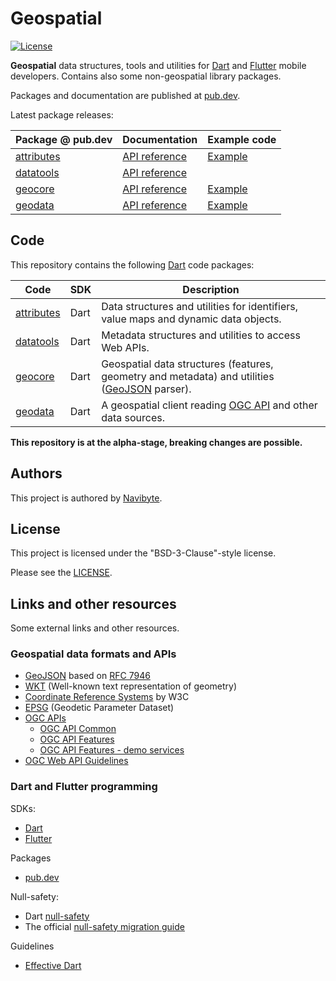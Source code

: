 # Geospatial 

[![License](https://img.shields.io/badge/License-BSD%203--Clause-blue.svg)](https://opensource.org/licenses/BSD-3-Clause)

**Geospatial** data structures, tools and utilities for 
[Dart](https://dart.dev/) and [Flutter](https://flutter.dev/) mobile developers.
Contains also some non-geospatial library packages.

Packages and documentation are published at [pub.dev](https://pub.dev/). 

Latest package releases:

Package @ pub.dev | Documentation | Example code 
----------------- | ------------- | -----------
[attributes](https://pub.dev/packages/attributes) | [API reference](https://pub.dev/documentation/attributes/latest/) | [Example](https://pub.dev/packages/attributes/example)
[datatools](https://pub.dev/packages/datatools) | [API reference](https://pub.dev/documentation/datatools/latest/) | 
[geocore](https://pub.dev/packages/geocore) | [API reference](https://pub.dev/documentation/geocore/latest/) | [Example](https://pub.dev/packages/geocore/example)
[geodata](https://pub.dev/packages/geodata) | [API reference](https://pub.dev/documentation/geodata/latest/) | [Example](https://pub.dev/packages/geodata/example)

## Code

This repository contains the following [Dart](https://dart.dev/) code 
packages:

Code        | SDK | Description 
----------- | --- | -----------
[attributes](dart/attributes) | Dart | Data structures and utilities for identifiers, value maps and dynamic data objects.
[datatools](dart/datatools) | Dart | Metadata structures and utilities to access Web APIs.
[geocore](dart/geocore) | Dart | Geospatial data structures (features, geometry and metadata) and utilities ([GeoJSON](https://geojson.org/) parser). 
[geodata](dart/geodata) | Dart | A geospatial client reading [OGC API](https://ogcapi.ogc.org/) and other data sources.

**This repository is at the alpha-stage, breaking changes are possible.** 

## Authors

This project is authored by [Navibyte](https://navibyte.com).

## License

This project is licensed under the "BSD-3-Clause"-style license.

Please see the [LICENSE](LICENSE).


## Links and other resources

Some external links and other resources.

### Geospatial data formats and APIs

* [GeoJSON](https://geojson.org/) based on [RFC 7946](https://tools.ietf.org/html/rfc7946)
* [WKT](https://en.wikipedia.org/wiki/Well-known_text_representation_of_geometry) (Well-known text representation of geometry)  
* [Coordinate Reference Systems](https://www.w3.org/2015/spatial/wiki/Coordinate_Reference_Systems) by W3C
* [EPSG](https://epsg.org/home.html) (Geodetic Parameter Dataset)
* [OGC APIs](https://ogcapi.ogc.org/)
  * [OGC API Common](https://ogcapi.ogc.org/common/)
  * [OGC API Features](https://ogcapi.ogc.org/features/)
  * [OGC API Features - demo services](https://github.com/opengeospatial/ogcapi-features/blob/master/implementations.md)
* [OGC Web API Guidelines](https://github.com/opengeospatial/OGC-Web-API-Guidelines)

### Dart and Flutter programming

SDKs:
* [Dart](https://dart.dev/)
* [Flutter](https://flutter.dev/) 

Packages
* [pub.dev](https://pub.dev/)

Null-safety:
* Dart [null-safety](https://dart.dev/null-safety)
* The official [null-safety migration guide](https://dart.dev/null-safety/migration-guide)

Guidelines
* [Effective Dart](https://dart.dev/guides/language/effective-dart)
